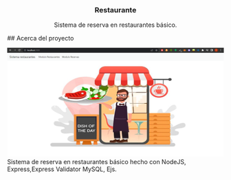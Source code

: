 <br />
<p align="center">
 

  <h3 align="center">Restaurante</h3>

  <p align="center">
    Sistema de reserva en restaurantes básico. 
    <br />
    
  </p>
</p>
## Acerca del proyecto

![imagen home](https://github.com/cristianc2ga/Restaurante/blob/master/public/images/imagenesReadme/home.PNG)
Sistema de reserva en restaurantes básico hecho con NodeJS, Express,Express Validator MySQL, Ejs.
